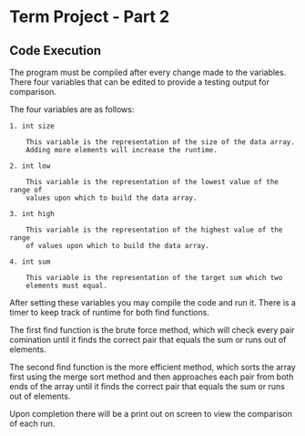 Term Project - Part 2
===============================================================================


Code Execution
-------------------------------------------------------------------------------

The program must be compiled after every change made to the variables. There
four variables that can be edited to provide a testing output for comparison.

The four variables are as follows:

	1. int size

	    This variable is the representation of the size of the data array. 
	    Adding more elements will increase the runtime.

	2. int low

	    This variable is the representation of the lowest value of the range of
	    values upon which to build the data array.

	3. int high

	    This variable is the representation of the highest value of the range 
	    of values upon which to build the data array.

	4. int sum

	    This variable is the representation of the target sum which two 
	    elements must equal.

After setting these variables you may compile the code and run it. There is a 
timer to keep track of runtime for both find functions. 

The first find function is the brute force method, which will check every pair 
comination until it finds the correct pair that equals the sum or runs out of 
elements.

The second find function is the more efficient method, which sorts the array
first using the merge sort method and then approaches each pair from both ends 
of the array until it finds the correct pair that equals the sum or runs out of 
elements.

Upon completion there will be a print out on screen to view the comparison of 
each run.
